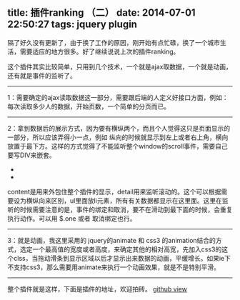 title: 插件ranking （二）
date: 2014-07-01 22:50:27
tags: jquery plugin
---

隔了好久没有更新了，由于换了工作的原因，刚开始有点忙碌，换了一个城市生活，需要适应的地方很多。好了继续说说上次的插件ranking。

这个插件其实比较简单，只用到几个技术，一个就是ajax取数据，一个就是动画，还有就是事件的监听了。

**************

1：需要确定的ajax读取数据这一部分，需要跟后端的人定义好接口方面，例如：每次读取多少人的数据，开始页数，一个简单的分页而已。

**************

2：拿到数据后的展示方式，因为要有横纵两个，而且个人觉得这只是页面显示的一部分，所以应该弄得小一点，例如 纵向的时候就显示到左上或者右上角，横向放置于最下方。这样的方式觉得了不能监听整个window的scroll事件，需要自己要写DIV来嵌套。
	<div class="ranking-content">
	    <div class="ranking-detail">
	        <ul><li></li><li></li></ul>
	    </div>
	</div>

content是用来外包住整个插件的显示，detail用来监听滚动的。这个可以根据需要设为横纵向来区别，ul里面放li元素，所有有关数据都显示在这里面。这里在监听的时候需要注意的是，事件的绑定和取消，要不在滑动到最下面的时候，会重复执行动作。可以用 $.one 或者 取消绑定也行。

**************

3：就是动画，我这里采用的 jquery的animate 和 css3 的animation结合的方式，选定一个最高值的宽度或者高度，来确定其他的相对高宽，先加入css3的这个clss，当拖动滑条到显示区域以后才显示出来数据的动画，平缓增长。如果ie下不支持css3，那么需要用animate来执行一个动画效果，就是不是特别平滑。

**************

整个插件就是这样，下面是插件的地址，欢迎拍砖。
<a href="https://github.com/LeslieYQ/ranking">github view</a>